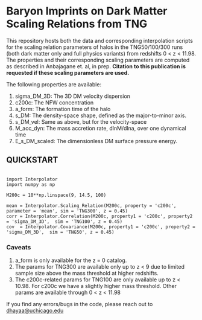 # Baryon Imprints on Dark Matter Scaling Relations from TNG

This repository hosts both the data and corresponding interpolation scripts for the scaling relation parameters of halos in the TNG50/100/300 runs (both dark matter only and full physics variants) from redshifts 0 < z < 11.98. The properties and their corresponding scaling parameters are computed as described in Anbajagane et. al, in prep. **Citation to this publication is requested if these scaling parameters are used.**

The following properties are available:

1. sigma_DM_3D: The 3D DM velocity dispersion
2. c200c: The NFW concentration
3. a_form: The formation time of the halo
4. s_DM: The density-space shape, defined as the major-to-minor axis.
5. s_DM_vel: Same as above, but for the velocity-space
6. M_acc_dyn: The mass accretion rate, dlnM/dlna, over one dynamical time
7. E_s_DM_scaled: The dimensionless DM surface pressure energy.


## QUICKSTART

```

import Interpolator
import numpy as np

M200c = 10**np.linspace(9, 14.5, 100)

mean = Interpolator.Scaling_Relation(M200c, property = 'c200c', parameter = 'mean', sim = 'TNG300', z = 0.45)
corr = Interpolator.Correlation(M200c, property1 = 'c200c', property2 = 'sigma_DM_3D',  sim = 'TNG100', z = 0.45)
cov  = Interpolator.Covariance(M200c, property1 = 'c200c', property2 = 'sigma_DM_3D',  sim = 'TNG50', z = 0.45)

```

### Caveats

1. a_form is only available for the z = 0 catalog.
2. The params for TNG300 are available only up to z < 9 due to limited sample size above the mass threshold at higher redshifts.
3. The c200c-related params for TNG100 are only available up to z < 10.98. For c200c we have a slightly higher mass threshold. Other params are available through 0 < z < 11.98


If you find any errors/bugs in the code, please reach out to dhayaa@uchicago.edu
